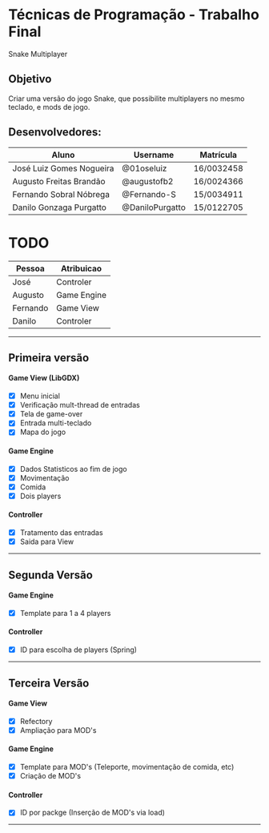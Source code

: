 # Técnicas de Programação - Trabalho Final
Snake Multiplayer

## Objetivo
Criar uma versão do jogo Snake, que possibilite multiplayers no mesmo teclado, e mods de jogo.

## Desenvolvedores:
Aluno | Username | Matrícula
------|----------|-----------
José Luiz Gomes Nogueira | @01oseluiz | 16/0032458
Augusto Freitas Brandão | @augustofb2 | 16/0024366
Fernando Sobral Nóbrega | @Fernando-S | 15/0034911
Danilo Gonzaga Purgatto | @DaniloPurgatto | 15/0122705

# TODO
Pessoa	|	Atribuicao
--------|------------
José	  |	Controler
Augusto	|	Game Engine
Fernando  |	Game View
Danilo	|	Controler

********************************************************
## Primeira versão
#### Game View (LibGDX)
- [x] Menu inicial
- [x] Verificação mult-thread de entradas
- [x] Tela de game-over
- [x] Entrada multi-teclado
- [x] Mapa do jogo

#### Game Engine
- [x] Dados Statisticos ao fim de jogo
- [x] Movimentação
- [x] Comida
- [x] Dois players

#### Controller
- [x] Tratamento das entradas
- [x] Saida para View

********************************************************
## Segunda Versão
#### Game Engine
- [x] Template para 1 a 4 players

#### Controller
- [x] ID para escolha de players (Spring)

********************************************************
## Terceira Versão
#### Game View
- [x] Refectory
- [x] Ampliação para MOD's

#### Game Engine
- [x] Template para MOD's (Teleporte, movimentação de comida, etc)
- [x] Criação de MOD's

#### Controller
- [x] ID por packge (Inserção de MOD's via load)

********************************************************
